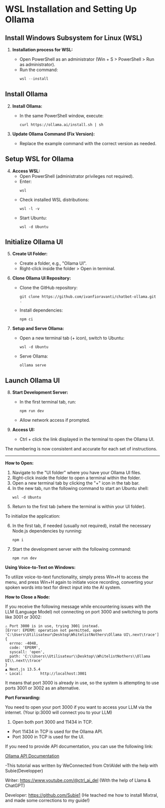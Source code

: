 # WSL Installation and Setting Up Ollama
## Install Windows Subsystem for Linux (WSL)

1. **Installation process for WSL:**
   
   - Open PowerShell as an administrator (Win + S > PowerShell > Run as administrator).
   - Run the command:
     ```powershell
     wsl --install
     ```

## Install Ollama

2. **Install Ollama:**
   - In the same PowerShell window, execute:
     ```shell
     curl https://ollama.ai/install.sh | sh
     ```

3. **Update Ollama Command (Fix Version):**
   - Replace the example command with the correct version as needed.

## Setup WSL for Ollama

4. **Access WSL:**
   - Open PowerShell (administrator privileges not required).
   - Enter:
     ```shell
     wsl
     ```
   - Check installed WSL distributions:
     ```shell
     wsl -l -v
     ```
   - Start Ubuntu:
     ```shell
     wsl -d Ubuntu
     ```

## Initialize Ollama UI

5. **Create UI Folder:**
   - Create a folder, e.g., "Ollama UI".
   - Right-click inside the folder > Open in terminal.

6. **Clone Ollama UI Repository:**
   - Clone the GitHub repository:
     ```shell
     git clone https://github.com/ivanfioravanti/chatbot-ollama.git .
     ```
   - Install dependencies:
     ```shell
     npm ci
     ```

7. **Setup and Serve Ollama:**
   - Open a new terminal tab (+ icon), switch to Ubuntu:
     ```shell
     wsl -d Ubuntu
     ```
   - Serve Ollama:
     ```shell
     ollama serve
     ```

## Launch Ollama UI

8. **Start Development Server:**
   - In the first terminal tab, run:
     ```shell
     npm run dev
     ```
   - Allow network access if prompted.

9. **Access UI:**
   - Ctrl + click the link displayed in the terminal to open the Ollama UI.

The numbering is now consistent and accurate for each set of instructions.
________________________________________

**How to Open:**

1. Navigate to the "UI folder" where you have your Ollama UI files.
2. Right-click inside the folder to open a terminal within the folder.
3. Open a new terminal tab by clicking the "+" icon in the tab bar.
4. In the new tab, run the following command to start an Ubuntu shell:
   ```
   wsl -d Ubuntu
   ```
5. Return to the first tab (where the terminal is within your UI folder).

To initialize the application:

6. In the first tab, if needed (usually not required), install the necessary Node.js dependencies by running:
   ```
   npm i
   ```
7. Start the development server with the following command:
   ```
   npm run dev
   ```

**Using Voice-to-Text on Windows:**

To utilize voice-to-text functionality, simply press Win+H to access the menu, and press Win+H again to initiate voice recording, converting your spoken words into text for direct input into the AI system.

**How to Close a Node:**

If you receive the following message while encountering issues with the LLM (Language Model) not connecting on port 3000 and switching to ports like 3001 or 3002:

```
⚠ Port 3000 is in use, trying 3001 instead.
[Error: EPERM: operation not permitted, open 'C:\Users\Utilisateur\Desktop\WhitelistNothers\Ollama UI\.next\trace'] {
  errno: -4048,
  code: 'EPERM',
  syscall: 'open',
  path: 'C:\\Users\\Utilisateur\\Desktop\\WhitelistNothers\\Ollama UI\\.next\\trace'
}
▲ Next.js 13.5.4
- Local:        http://localhost:3001
```

It means that port 3000 is already in use, so the system is attempting to use ports 3001 or 3002 as an alternative. 

**Port Forwarding:**

You need to open your port 3000 if you want to access your LLM via the internet. (Your ip:3000 will connect you to your LLM)

1. Open both port 3000 and 11434 in TCP.
- Port 11434 in TCP is used for the Ollama API.
- Port 3000 in TCP is used for the UI.

If you need to provide API documentation, you can use the following link:

[Ollama API Documentation](https://github.com/ollama/ollama/blob/main/docs/api.md)


-This tutorial was written by WeConnected from CtrlAIdel with the help with Subie(Developper)

Writer: https://www.youtube.com/@ctrl_ai_del  (With the help of Llama & ChatGPT)

Developer: https://github.com/Subie1  (He teached me how to install Mixtral, and made some corrections to my guide!)

